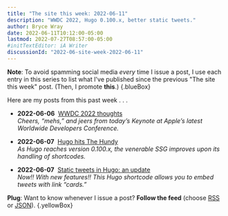```yaml
---
title: "The site this week: 2022-06-11"
description: "WWDC 2022, Hugo 0.100.x, better static tweets."
author: Bryce Wray
date: 2022-06-11T10:12:00-05:00
lastmod: 2022-07-27T08:57:00-05:00
#initTextEditor: iA Writer
discussionId: "2022-06-site-week-2022-06-11"
---
```


**Note**: To avoid spamming social media *every* time I issue a post, I use each entry in this series to list what I've published since the previous "The site this week" post. (Then, I promote **this**.)
{.blueBox}

Here are my posts from this past week . . .

- <span class="sansSerif"><strong class="pokey">2022-06-06</strong></span>&nbsp;&nbsp;[WWDC 2022 thoughts](/posts/2022/06/wwdc-2022-thoughts/)\
*Cheers, “mehs,” and jeers from today’s Keynote at Apple’s latest Worldwide Developers Conference.*

- <span class="sansSerif"><strong class="pokey">2022-06-07</strong></span>&nbsp;&nbsp;[Hugo hits The Hundy](/posts/2022/06/hugo-hits-hundy/)\
*As Hugo reaches version 0.100.x, the venerable SSG improves upon its handling of shortcodes.*

- <span class="sansSerif"><strong class="pokey">2022-06-07</strong></span>&nbsp;&nbsp;[Static tweets in Hugo: an update](/posts/2022/06/static-tweets-hugo-update/)\
*Now!! With new features!! This Hugo shortcode allows you to embed tweets with link “cards.”*

**Plug**: Want to know whenever I issue a post? **Follow the feed** (choose [RSS](/index.xml) or [JSON](/index.json)).
{.yellowBox}
